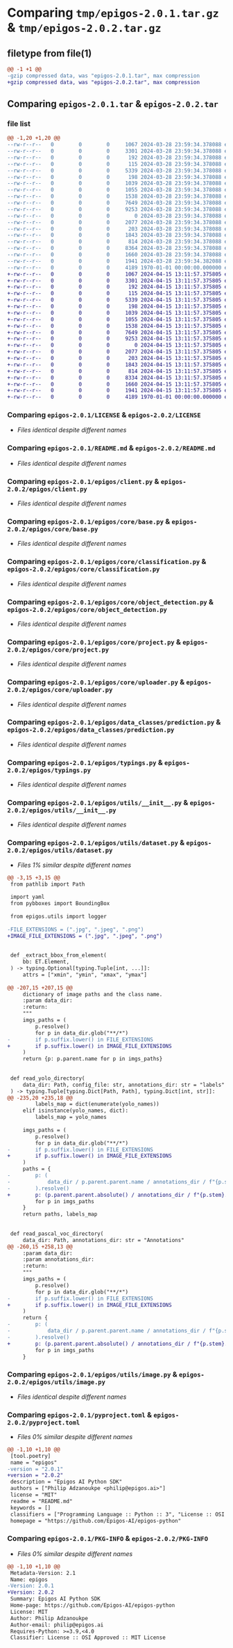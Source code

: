 # Comparing `tmp/epigos-2.0.1.tar.gz` & `tmp/epigos-2.0.2.tar.gz`

## filetype from file(1)

```diff
@@ -1 +1 @@
-gzip compressed data, was "epigos-2.0.1.tar", max compression
+gzip compressed data, was "epigos-2.0.2.tar", max compression
```

## Comparing `epigos-2.0.1.tar` & `epigos-2.0.2.tar`

### file list

```diff
@@ -1,20 +1,20 @@
--rw-r--r--   0        0        0     1067 2024-03-28 23:59:34.378088 epigos-2.0.1/LICENSE
--rw-r--r--   0        0        0     3301 2024-03-28 23:59:34.378088 epigos-2.0.1/README.md
--rw-r--r--   0        0        0      192 2024-03-28 23:59:34.378088 epigos-2.0.1/epigos/__init__.py
--rw-r--r--   0        0        0      115 2024-03-28 23:59:34.378088 epigos-2.0.1/epigos/__version__.py
--rw-r--r--   0        0        0     5339 2024-03-28 23:59:34.378088 epigos-2.0.1/epigos/client.py
--rw-r--r--   0        0        0      198 2024-03-28 23:59:34.378088 epigos-2.0.1/epigos/core/__init__.py
--rw-r--r--   0        0        0     1039 2024-03-28 23:59:34.378088 epigos-2.0.1/epigos/core/base.py
--rw-r--r--   0        0        0     1055 2024-03-28 23:59:34.378088 epigos-2.0.1/epigos/core/classification.py
--rw-r--r--   0        0        0     1538 2024-03-28 23:59:34.378088 epigos-2.0.1/epigos/core/object_detection.py
--rw-r--r--   0        0        0     7649 2024-03-28 23:59:34.378088 epigos-2.0.1/epigos/core/project.py
--rw-r--r--   0        0        0     9253 2024-03-28 23:59:34.378088 epigos-2.0.1/epigos/core/uploader.py
--rw-r--r--   0        0        0        0 2024-03-28 23:59:34.378088 epigos-2.0.1/epigos/data_classes/__init__.py
--rw-r--r--   0        0        0     2077 2024-03-28 23:59:34.378088 epigos-2.0.1/epigos/data_classes/prediction.py
--rw-r--r--   0        0        0      203 2024-03-28 23:59:34.378088 epigos-2.0.1/epigos/data_classes/project.py
--rw-r--r--   0        0        0     1843 2024-03-28 23:59:34.378088 epigos-2.0.1/epigos/typings.py
--rw-r--r--   0        0        0      814 2024-03-28 23:59:34.378088 epigos-2.0.1/epigos/utils/__init__.py
--rw-r--r--   0        0        0     8364 2024-03-28 23:59:34.378088 epigos-2.0.1/epigos/utils/dataset.py
--rw-r--r--   0        0        0     1660 2024-03-28 23:59:34.378088 epigos-2.0.1/epigos/utils/image.py
--rw-r--r--   0        0        0     1941 2024-03-28 23:59:34.382088 epigos-2.0.1/pyproject.toml
--rw-r--r--   0        0        0     4189 1970-01-01 00:00:00.000000 epigos-2.0.1/PKG-INFO
+-rw-r--r--   0        0        0     1067 2024-04-15 13:11:57.375805 epigos-2.0.2/LICENSE
+-rw-r--r--   0        0        0     3301 2024-04-15 13:11:57.375805 epigos-2.0.2/README.md
+-rw-r--r--   0        0        0      192 2024-04-15 13:11:57.375805 epigos-2.0.2/epigos/__init__.py
+-rw-r--r--   0        0        0      115 2024-04-15 13:11:57.375805 epigos-2.0.2/epigos/__version__.py
+-rw-r--r--   0        0        0     5339 2024-04-15 13:11:57.375805 epigos-2.0.2/epigos/client.py
+-rw-r--r--   0        0        0      198 2024-04-15 13:11:57.375805 epigos-2.0.2/epigos/core/__init__.py
+-rw-r--r--   0        0        0     1039 2024-04-15 13:11:57.375805 epigos-2.0.2/epigos/core/base.py
+-rw-r--r--   0        0        0     1055 2024-04-15 13:11:57.375805 epigos-2.0.2/epigos/core/classification.py
+-rw-r--r--   0        0        0     1538 2024-04-15 13:11:57.375805 epigos-2.0.2/epigos/core/object_detection.py
+-rw-r--r--   0        0        0     7649 2024-04-15 13:11:57.375805 epigos-2.0.2/epigos/core/project.py
+-rw-r--r--   0        0        0     9253 2024-04-15 13:11:57.375805 epigos-2.0.2/epigos/core/uploader.py
+-rw-r--r--   0        0        0        0 2024-04-15 13:11:57.375805 epigos-2.0.2/epigos/data_classes/__init__.py
+-rw-r--r--   0        0        0     2077 2024-04-15 13:11:57.375805 epigos-2.0.2/epigos/data_classes/prediction.py
+-rw-r--r--   0        0        0      203 2024-04-15 13:11:57.375805 epigos-2.0.2/epigos/data_classes/project.py
+-rw-r--r--   0        0        0     1843 2024-04-15 13:11:57.375805 epigos-2.0.2/epigos/typings.py
+-rw-r--r--   0        0        0      814 2024-04-15 13:11:57.375805 epigos-2.0.2/epigos/utils/__init__.py
+-rw-r--r--   0        0        0     8334 2024-04-15 13:11:57.375805 epigos-2.0.2/epigos/utils/dataset.py
+-rw-r--r--   0        0        0     1660 2024-04-15 13:11:57.375805 epigos-2.0.2/epigos/utils/image.py
+-rw-r--r--   0        0        0     1941 2024-04-15 13:11:57.375805 epigos-2.0.2/pyproject.toml
+-rw-r--r--   0        0        0     4189 1970-01-01 00:00:00.000000 epigos-2.0.2/PKG-INFO
```

### Comparing `epigos-2.0.1/LICENSE` & `epigos-2.0.2/LICENSE`

 * *Files identical despite different names*

### Comparing `epigos-2.0.1/README.md` & `epigos-2.0.2/README.md`

 * *Files identical despite different names*

### Comparing `epigos-2.0.1/epigos/client.py` & `epigos-2.0.2/epigos/client.py`

 * *Files identical despite different names*

### Comparing `epigos-2.0.1/epigos/core/base.py` & `epigos-2.0.2/epigos/core/base.py`

 * *Files identical despite different names*

### Comparing `epigos-2.0.1/epigos/core/classification.py` & `epigos-2.0.2/epigos/core/classification.py`

 * *Files identical despite different names*

### Comparing `epigos-2.0.1/epigos/core/object_detection.py` & `epigos-2.0.2/epigos/core/object_detection.py`

 * *Files identical despite different names*

### Comparing `epigos-2.0.1/epigos/core/project.py` & `epigos-2.0.2/epigos/core/project.py`

 * *Files identical despite different names*

### Comparing `epigos-2.0.1/epigos/core/uploader.py` & `epigos-2.0.2/epigos/core/uploader.py`

 * *Files identical despite different names*

### Comparing `epigos-2.0.1/epigos/data_classes/prediction.py` & `epigos-2.0.2/epigos/data_classes/prediction.py`

 * *Files identical despite different names*

### Comparing `epigos-2.0.1/epigos/typings.py` & `epigos-2.0.2/epigos/typings.py`

 * *Files identical despite different names*

### Comparing `epigos-2.0.1/epigos/utils/__init__.py` & `epigos-2.0.2/epigos/utils/__init__.py`

 * *Files identical despite different names*

### Comparing `epigos-2.0.1/epigos/utils/dataset.py` & `epigos-2.0.2/epigos/utils/dataset.py`

 * *Files 1% similar despite different names*

```diff
@@ -3,15 +3,15 @@
 from pathlib import Path
 
 import yaml
 from pybboxes import BoundingBox
 
 from epigos.utils import logger
 
-FILE_EXTENSIONS = (".jpg", ".jpeg", ".png")
+IMAGE_FILE_EXTENSIONS = (".jpg", ".jpeg", ".png")
 
 
 def _extract_bbox_from_element(
     bb: ET.Element,
 ) -> typing.Optional[typing.Tuple[int, ...]]:
     attrs = ["xmin", "ymin", "xmax", "ymax"]
 
@@ -207,15 +207,15 @@
     dictionary of image paths and the class name.
     :param data_dir:
     :return:
     """
     imgs_paths = (
         p.resolve()
         for p in data_dir.glob("**/*")
-        if p.suffix.lower() in FILE_EXTENSIONS
+        if p.suffix.lower() in IMAGE_FILE_EXTENSIONS
     )
     return {p: p.parent.name for p in imgs_paths}
 
 
 def read_yolo_directory(
     data_dir: Path, config_file: str, annotations_dir: str = "labels"
 ) -> typing.Tuple[typing.Dict[Path, Path], typing.Dict[int, str]]:
@@ -235,20 +235,18 @@
         labels_map = dict(enumerate(yolo_names))
     elif isinstance(yolo_names, dict):
         labels_map = yolo_names
 
     imgs_paths = (
         p.resolve()
         for p in data_dir.glob("**/*")
-        if p.suffix.lower() in FILE_EXTENSIONS
+        if p.suffix.lower() in IMAGE_FILE_EXTENSIONS
     )
     paths = {
-        p: (
-            data_dir / p.parent.parent.name / annotations_dir / f"{p.stem}.txt"
-        ).resolve()
+        p: (p.parent.parent.absolute() / annotations_dir / f"{p.stem}.txt").resolve()
         for p in imgs_paths
     }
     return paths, labels_map
 
 
 def read_pascal_voc_directory(
     data_dir: Path, annotations_dir: str = "Annotations"
@@ -260,15 +258,13 @@
     :param data_dir:
     :param annotations_dir:
     :return:
     """
     imgs_paths = (
         p.resolve()
         for p in data_dir.glob("**/*")
-        if p.suffix.lower() in FILE_EXTENSIONS
+        if p.suffix.lower() in IMAGE_FILE_EXTENSIONS
     )
     return {
-        p: (
-            data_dir / p.parent.parent.name / annotations_dir / f"{p.stem}.xml"
-        ).resolve()
+        p: (p.parent.parent.absolute() / annotations_dir / f"{p.stem}.xml").resolve()
         for p in imgs_paths
     }
```

### Comparing `epigos-2.0.1/epigos/utils/image.py` & `epigos-2.0.2/epigos/utils/image.py`

 * *Files identical despite different names*

### Comparing `epigos-2.0.1/pyproject.toml` & `epigos-2.0.2/pyproject.toml`

 * *Files 0% similar despite different names*

```diff
@@ -1,10 +1,10 @@
 [tool.poetry]
 name = "epigos"
-version = "2.0.1"
+version = "2.0.2"
 description = "Epigos AI Python SDK"
 authors = ["Philip Adzanoukpe <philip@epigos.ai>"]
 license = "MIT"
 readme = "README.md"
 keywords = []
 classifiers = ["Programming Language :: Python :: 3", "License :: OSI Approved :: MIT License", ]
 homepage = "https://github.com/Epigos-AI/epigos-python"
```

### Comparing `epigos-2.0.1/PKG-INFO` & `epigos-2.0.2/PKG-INFO`

 * *Files 0% similar despite different names*

```diff
@@ -1,10 +1,10 @@
 Metadata-Version: 2.1
 Name: epigos
-Version: 2.0.1
+Version: 2.0.2
 Summary: Epigos AI Python SDK
 Home-page: https://github.com/Epigos-AI/epigos-python
 License: MIT
 Author: Philip Adzanoukpe
 Author-email: philip@epigos.ai
 Requires-Python: >=3.9,<4.0
 Classifier: License :: OSI Approved :: MIT License
```

